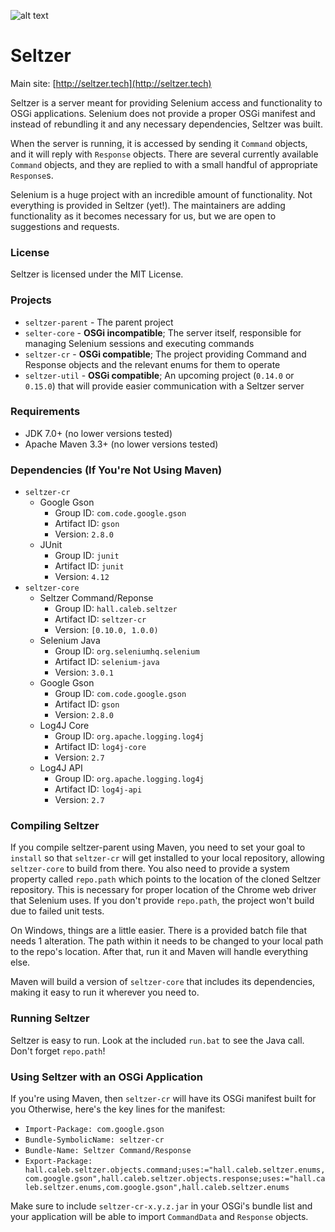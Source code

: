 ![alt text](http://seltzer.tech/images/bottle_1.svg "Seltzer Logo")

# Seltzer

Main site: [http://seltzer.tech](http://seltzer.tech)

Seltzer is a server meant for providing Selenium access and functionality to OSGi applications. Selenium does not provide a proper OSGi manifest and instead of rebundling it and any necessary dependencies, Seltzer was built. 

When the server is running, it is accessed by sending it `Command` objects, and it will reply with `Response` objects. There are several currently available `Command` objects, and they are replied to with a small handful of appropriate `Response`s.

Selenium is a huge project with an incredible amount of functionality. Not everything is provided in Seltzer (yet!). The maintainers are adding functionality as it becomes necessary for us, but we are open to suggestions and requests.

### License
Seltzer is licensed under the MIT License.

### Projects
* `seltzer-parent` - The parent project
* `selter-core` - **OSGi incompatible**; The server itself, responsible for managing Selenium sessions and executing commands
* `seltzer-cr` - **OSGi compatible**; The project providing Command and Response objects and the relevant enums for them to operate
* `seltzer-util` - **OSGi compatible**; An upcoming project (`0.14.0` or `0.15.0`) that will provide easier communication with a Seltzer server
 
### Requirements
* JDK 7.0+ (no lower versions tested)
* Apache Maven 3.3+ (no lower versions tested)
 
### Dependencies (If You're Not Using Maven)
* `seltzer-cr`
    * Google Gson
        * Group ID: `com.code.google.gson`
        * Artifact ID: `gson`
        * Version: `2.8.0`
    * JUnit
        * Group ID: `junit`
        * Artifact ID: `junit`
        * Version: `4.12`
* `seltzer-core`
    * Seltzer Command/Reponse
        * Group ID: `hall.caleb.seltzer`
        * Artifact ID: `seltzer-cr`
        * Version: `[0.10.0, 1.0.0)`
    * Selenium Java
        * Group ID: `org.seleniumhq.selenium`
        * Artifact ID: `selenium-java`
        * Version: `3.0.1`
    * Google Gson
        * Group ID: `com.code.google.gson`
        * Artifact ID: `gson`
        * Version: `2.8.0`
    * Log4J Core
        * Group ID: `org.apache.logging.log4j`
        * Artifact ID: `log4j-core`
        * Version: `2.7`
    * Log4J API
        * Group ID: `org.apache.logging.log4j`
        * Artifact ID: `log4j-api`
        * Version: `2.7`

### Compiling Seltzer
If you compile seltzer-parent using Maven, you need to set your goal to `install` so that `seltzer-cr` will get installed to your local repository, allowing `seltzer-core` to build from there. You also need to provide a system property called `repo.path` which points to the location of the cloned Seltzer repository. This is necessary for proper location of the Chrome web driver that Selenium uses. If you don't provide `repo.path`, the project won't build due to failed unit tests.

On Windows, things are a little easier. There is a provided batch file that needs 1 alteration. The path within it needs to be changed to your local path to the repo's location. After that, run it and Maven will handle everything else.

Maven will build a version of `seltzer-core` that includes its dependencies, making it easy to run it wherever you need to.

### Running Seltzer
Seltzer is easy to run. Look at the included `run.bat` to see the Java call. Don't forget `repo.path`!

### Using Seltzer with an OSGi Application
If you're using Maven, then `seltzer-cr` will have its OSGi manifest built for you Otherwise, here's the key lines for the manifest:
* `Import-Package: com.google.gson`
* `Bundle-SymbolicName: seltzer-cr`
* `Bundle-Name: Seltzer Command/Response`
* `Export-Package: hall.caleb.seltzer.objects.command;uses:="hall.caleb.seltzer.enums,com.google.gson",hall.caleb.seltzer.objects.response;uses:="hall.caleb.seltzer.enums,com.google.gson",hall.caleb.seltzer.enums`

Make sure to include `seltzer-cr-x.y.z.jar` in your OSGi's bundle list and your application will be able to import `CommandData` and `Response` objects.